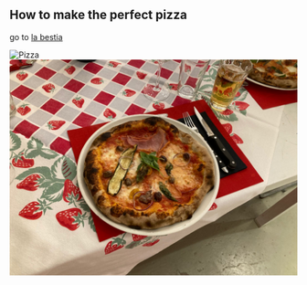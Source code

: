 ## How to make the perfect pizza

go to [la bestia](https://labestia-luzern.ch/)


![Pizza](https://labestia-luzern.ch/site/templates/dist/assets/img/header-right-bg.jpg "Pizza")
![Pizza Real](/img/pizza.jpg "Pizza Real")

